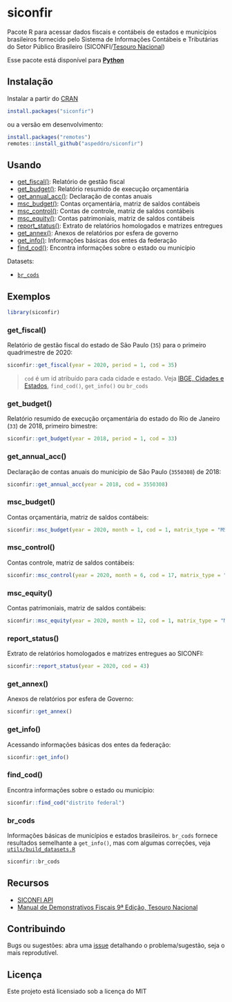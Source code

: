 # siconfir

Pacote R para acessar dados fiscais e contábeis de estados e municípios brasileiros fornecido pelo Sistema de Informações Contábeis e Tributárias do Setor Público Brasileiro (SICONFI/[Tesouro Nacional](https://www.gov.br/tesouronacional/))

Esse pacote está disponível para [**Python**](https://github.com/aspeddro/siconfipy)

## Instalação

Instalar a partir do [CRAN](https://cran.r-project.org/package=siconfir)

```r
install.packages("siconfir")
```
ou a versão em desenvolvimento:

```r
install.packages("remotes")
remotes::install_github("aspeddro/siconfir")
```

## Usando

- [get_fiscal()](#get_fiscal): Relatório de gestão fiscal
- [get_budget()](#get_budget): Relatório resumido de execução orçamentária
- [get_annual_acc()](#get_annual_acc): Declaração de contas anuais
- [msc_budget()](#msc_budget): Contas orçamentária, matriz de saldos contábeis
- [msc_control()](#msc_control): Contas de controle, matriz de saldos contábeis
- [msc_equity()](#msc_equity): Contas patrimoniais, matriz de saldos contábeis
- [report_status()](#report_status): Extrato de relatórios homologados e matrizes entregues
- [get_annex()](#get_annex): Anexos de relatórios por esfera de governo
- [get_info()](#get_info): Informações básicas dos entes da federação
- [find_cod()](#find_cod): Encontra informações sobre o estado ou município

Datasets:

- [`br_cods`](#br_cods)

## Exemplos

```r
library(siconfir)
```

### get_fiscal()

Relatório de gestão fiscal do estado de São Paulo (`35`) para o primeiro quadrimestre de 2020:

```r
siconfir::get_fiscal(year = 2020, period = 1, cod = 35)
```

> `cod` é um id atribuído para cada cidade e estado. Veja [IBGE, Cidades e Estados](https://www.ibge.gov.br/cidades-e-estados.html?view=municipio), `find_cod()`, `get_info()` ou `br_cods`

### get_budget()

Relatório resumido de execução orçamentária do estado do Rio de Janeiro (`33`) de 2018, primeiro bimestre:

```r
siconfir::get_budget(year = 2018, period = 1, cod = 33)
```

### get_annual_acc()

Declaração de contas anuais do municipio de São Paulo (`3550308`) de 2018:

```r
siconfir::get_annual_acc(year = 2018, cod = 3550308)
```

### msc_budget()

Contas orçamentária, matriz de saldos contábeis:

```r
siconfir::msc_budget(year = 2020, month = 1, cod = 1, matrix_type = "MSCC", class = 5, value = "period_change")
```

### msc_control()

Contas controle, matriz de saldos contábeis:

```r
siconfir::msc_control(year = 2020, month = 6, cod = 17, matrix_type = "MSCC", class = 7, value = "ending_balance")
```

### msc_equity()

Contas patrimoniais, matriz de saldos contábeis:

```r
siconfir::msc_equity(year = 2020, month = 12, cod = 1, matrix_type = "MSCE", class = 1, value = "beginning_balance") # cod = 1 é o id do Brasil
```

### report_status()

Extrato de relatórios homologados e matrizes entregues ao SICONFI:

```r
siconfir::report_status(year = 2020, cod = 43)
```

### get_annex()

Anexos de relatórios por esfera de Governo:

```r
siconfir::get_annex()
```

### get_info()

Acessando informações básicas dos entes da federação:

```r
siconfir::get_info()
```

### find_cod()

Encontra informações sobre o estado ou município:

```r
siconfir::find_cod("distrito federal")
```

### br_cods

Informações básicas de municípios e estados brasileiros. `br_cods` fornece resultados semelhante a `get_info()`, mas com algumas correções, veja [`utils/build_datasets.R`](utils/build_datasets.R)

```r
siconfir::br_cods
```

## Recursos

- [SICONFI API](http://apidatalake.tesouro.gov.br/docs/siconfi/)
- [Manual de Demonstrativos Fiscais 9ª Edição, Tesouro Nacional](https://conteudo.tesouro.gov.br/manuais/index.php?option=com_content&view=categories&id=560&Itemid=675)

## Contribuindo

Bugs ou sugestões: abra uma [issue](https://github.com/pedrocastroo/siconfir/issues) detalhando o problema/sugestão, seja o mais reprodutível.

## Licença

Este projeto está licensiado sob a licença do MIT